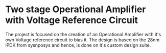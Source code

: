 # Two stage Operational Amplifier with Voltage Reference Circuit
The project is focused on the creation of an Operational Amplifier with it's own Voltage reference circuit to bias it. The design is based on the 28nm iPDK from sysnposys and hence, is done on it's custom design suite.
